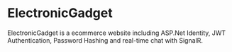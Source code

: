 # ElectronicGadget
ElectronicGadget is a ecommerce website including ASP.Net Identity, JWT Authentication, Password Hashing and real-time chat with SignalR.
